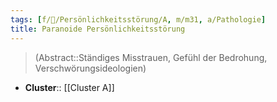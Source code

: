```yaml
---
tags: [f/💭/Persönlichkeitsstörung/A, m/m31, a/Pathologie]
title: Paranoide Persönlichkeitsstörung
---
```

> (Abstract::Ständiges Misstrauen, Gefühl der Bedrohung, Verschwörungsideologien)
- **Cluster**:: [[Cluster A]]